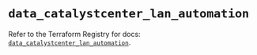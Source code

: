 # `data_catalystcenter_lan_automation`

Refer to the Terraform Registry for docs: [`data_catalystcenter_lan_automation`](https://registry.terraform.io/providers/ciscodevnet/catalystcenter/0.4.0/docs/data-sources/lan_automation).
